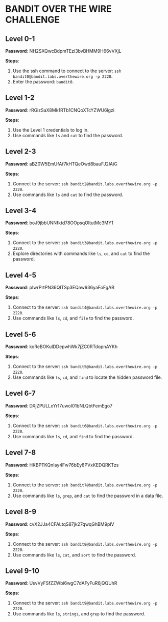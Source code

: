 # BANDIT OVER THE WIRE CHALLENGE

## Level 0-1

**Password**: NH2SXQwcBdpmTEzi3bvBHMM9H66vVXjL

**Steps**:
1. Use the ssh command to connect to the server: `ssh bandit0@bandit.labs.overthewire.org -p 2220`.
2. Enter the password: `bandit0`.

## Level 1-2

**Password**: rRGizSaX8Mk1RTb1CNQoXTcYZWU6lgzi

**Steps**:
1. Use the Level 1 credentials to log in.
2. Use commands like `ls` and `cat` to find the password.

## Level 2-3

**Password**: aBZ0W5EmUfAf7kHTQeOwd8bauFJ2lAiG

**Steps**:
1. Connect to the server: `ssh bandit2@bandit.labs.overthewire.org -p 2220`.
2. Use commands like `ls` and `cat` to find the password.

## Level 3-4

**Password**: boJ9jbbUNNfktd78OOpsqOltutMc3MY1

**Steps**:
1. Connect to the server: `ssh bandit3@bandit.labs.overthewire.org -p 2220`.
2. Explore directories with commands like `ls`, `cd`, and `cat` to find the password.

## Level 4-5

**Password**: pIwrPrtPN36QITSp3EQaw936yaFoFgAB

**Steps**:
1. Connect to the server: `ssh bandit4@bandit.labs.overthewire.org -p 2220`.
2. Use commands like `ls`, `cd`, and `file` to find the password.

## Level 5-6

**Password**: koReBOKuIDDepwhWk7jZC0RTdopnAYKh

**Steps**:
1. Connect to the server: `ssh bandit5@bandit.labs.overthewire.org -p 2220`.
2. Use commands like `ls`, `cd`, and `find` to locate the hidden password file.

## Level 6-7

**Password**: DXjZPULLxYr17uwoI01bNLQbtFemEgo7

**Steps**:
1. Connect to the server: `ssh bandit6@bandit.labs.overthewire.org -p 2220`.
2. Use commands like `ls`, `cd`, and `find` to find the password.

## Level 7-8

**Password**: HKBPTKQnIay4Fw76bEy8PVxKEDQRKTzs

**Steps**:
1. Connect to the server: `ssh bandit7@bandit.labs.overthewire.org -p 2220`.
2. Use commands like `ls`, `grep`, and `cat` to find the password in a data file.

## Level 8-9

**Password**: cvX2JJa4CFALtqS87jk27qwqGhBM9plV

**Steps**:
1. Connect to the server: `ssh bandit8@bandit.labs.overthewire.org -p 2220`.
2. Use commands like `ls`, `cat`, and `sort` to find the password.

## Level 9-10

**Password**: UsvVyFSfZZWbi6wgC7dAFyFuR6jQQUhR

**Steps**:
1. Connect to the server: `ssh bandit9@bandit.labs.overthewire.org -p 2220`.
2. Use commands like `ls`, `strings`, and `grep` to find the password.

